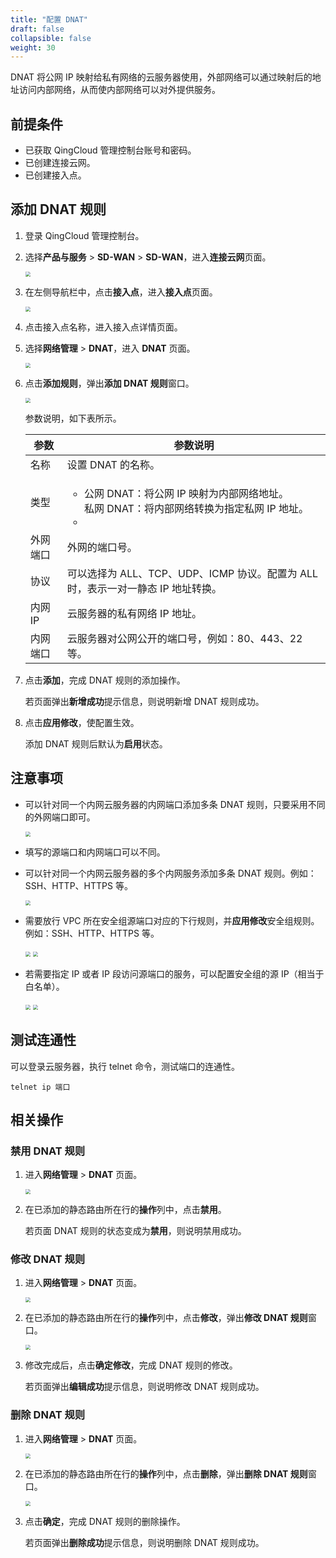 ```yaml
---
title: "配置 DNAT"
draft: false
collapsible: false
weight: 30
---
```


DNAT 将公网 IP 映射给私有网络的云服务器使用，外部网络可以通过映射后的地址访问内部网络，从而使内部网络可以对外提供服务。

## 前提条件

- 已获取 QingCloud 管理控制台账号和密码。
- 已创建连接云网。
- 已创建接入点。

## 添加 DNAT 规则

1. 登录 QingCloud 管理控制台。

2. 选择**产品与服务** > **SD-WAN** > **SD-WAN**，进入**连接云网**页面。

   <img src="../../../../_images/qs_cloud_network.png" style="zoom:50%;" />

3. 在左侧导航栏中，点击**接入点**，进入**接入点**页面。

   <img src="../../../../_images/qs_light_access.png" style="zoom:50%;" />

4. 点击接入点名称，进入接入点详情页面。

5. 选择**网络管理** > **DNAT**，进入 **DNAT** 页面。

   <img src="../../../../_images/um_dnat_list.png" style="zoom:50%;" />

6. 点击**添加规则**，弹出**添加 DNAT 规则**窗口。

   <img src="../../../../_images/um_dnat_win.png" style="zoom:50%;" />

   参数说明，如下表所示。

   | 参数     | 参数说明                                                     |
   | -------- | ------------------------------------------------------------ |
   | 名称     | 设置 DNAT 的名称。                                           |
   | 类型     | <ul><li>公网 DNAT：将公网 IP 映射为内部网络地址。</li>私网 DNAT：将内部网络转换为指定私网 IP 地址。<li></li></ul> |
   | 外网端口 | 外网的端口号。                                               |
   | 协议     | 可以选择为 ALL、TCP、UDP、ICMP 协议。配置为 ALL 时，表示一对一静态 IP 地址转换。 |
   | 内网 IP  | 云服务器的私有网络 IP 地址。                                 |
   | 内网端口 | 云服务器对公网公开的端口号，例如：80、443、22 等。           |
   
7. 点击**添加**，完成 DNAT 规则的添加操作。

   若页面弹出**新增成功**提示信息，则说明新增 DNAT 规则成功。

8. 点击**应用修改**，使配置生效。

   添加 DNAT 规则后默认为**启用**状态。

## 注意事项

- 可以针对同一个内网云服务器的内网端口添加多条 DNAT 规则，只要采用不同的外网端口即可。

  <img src="../../../../_images/um_dnat_note01.png" style="zoom:50%;" />

- 填写的源端口和内网端口可以不同。

- 可以针对同一个内网云服务器的多个内网服务添加多条 DNAT 规则。例如：SSH、HTTP、HTTPS 等。

  <img src="../../../../_images/um_dnat_note01.png" style="zoom:50%;" />

- 需要放行 VPC 所在安全组源端口对应的下行规则，并**应用修改**安全组规则。例如：SSH、HTTP、HTTPS 等。

  <img src="../../../../_images/um_dnat_note02.png" style="zoom:50%;" />

  <img src="../../../../_images/um_dnat_note03.png" style="zoom:50%;" />

- 若需要指定 IP 或者 IP 段访问源端口的服务，可以配置安全组的源 IP（相当于白名单）。

  <img src="../../../../_images/um_dnat_note04.png" style="zoom:50%;" />

  <img src="../../../../_images/um_dnat_note05.png" style="zoom:50%;" />

## 测试连通性

可以登录云服务器，执行 telnet 命令，测试端口的连通性。

```
telnet ip 端口
```

## 相关操作

### 禁用 DNAT 规则

1. 进入**网络管理** > **DNAT** 页面。

   <img src="../../../../_images/um_snat_list.png" style="zoom:50%;" />

2. 在已添加的静态路由所在行的**操作**列中，点击**禁用**。

   若页面 DNAT 规则的状态变成为**禁用**，则说明禁用成功。

### 修改 DNAT 规则

1. 进入**网络管理** > **DNAT** 页面。

   <img src="../../../../_images/qs_vcpe_bgp_list.png" style="zoom:50%;" />

2. 在已添加的静态路由所在行的**操作**列中，点击**修改**，弹出**修改 DNAT 规则**窗口。

   <img src="../../../../_images/um_modify_snat.png" style="zoom:50%;" />

3. 修改完成后，点击**确定修改**，完成 DNAT 规则的修改。

   若页面弹出**编辑成功**提示信息，则说明修改 DNAT 规则成功。

### 删除 DNAT 规则

1. 进入**网络管理** > **DNAT** 页面。

   <img src="../../../../_images/qs_vcpe_bgp_list.png" style="zoom:50%;" />

2. 在已添加的静态路由所在行的**操作**列中，点击**删除**，弹出**删除 DNAT 规则**窗口。

   <img src="../../../../_images/um_del_bgp.png" style="zoom:50%;" />

3. 点击**确定**，完成 DNAT 规则的删除操作。

   若页面弹出**删除成功**提示信息，则说明删除 DNAT 规则成功。

